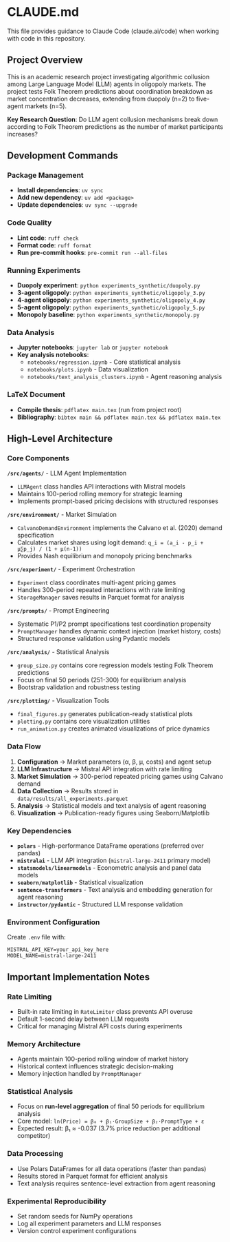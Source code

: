 # CLAUDE.md

This file provides guidance to Claude Code (claude.ai/code) when working with code in this repository.

## Project Overview

This is an academic research project investigating algorithmic collusion among Large Language Model (LLM) agents in oligopoly markets. The project tests Folk Theorem predictions about coordination breakdown as market concentration decreases, extending from duopoly (n=2) to five-agent markets (n=5).

**Key Research Question**: Do LLM agent collusion mechanisms break down according to Folk Theorem predictions as the number of market participants increases?

## Development Commands

### Package Management
- **Install dependencies**: `uv sync`
- **Add new dependency**: `uv add <package>`
- **Update dependencies**: `uv sync --upgrade`

### Code Quality
- **Lint code**: `ruff check`
- **Format code**: `ruff format`
- **Run pre-commit hooks**: `pre-commit run --all-files`

### Running Experiments
- **Duopoly experiment**: `python experiments_synthetic/duopoly.py`
- **3-agent oligopoly**: `python experiments_synthetic/oligopoly_3.py`
- **4-agent oligopoly**: `python experiments_synthetic/oligopoly_4.py`
- **5-agent oligopoly**: `python experiments_synthetic/oligopoly_5.py`
- **Monopoly baseline**: `python experiments_synthetic/monopoly.py`

### Data Analysis
- **Jupyter notebooks**: `jupyter lab` or `jupyter notebook`
- **Key analysis notebooks**:
  - `notebooks/regression.ipynb` - Core statistical analysis
  - `notebooks/plots.ipynb` - Data visualization
  - `notebooks/text_analysis_clusters.ipynb` - Agent reasoning analysis

### LaTeX Document
- **Compile thesis**: `pdflatex main.tex` (run from project root)
- **Bibliography**: `bibtex main && pdflatex main.tex && pdflatex main.tex`

## High-Level Architecture

### Core Components

**`/src/agents/`** - LLM Agent Implementation
- `LLMAgent` class handles API interactions with Mistral models
- Maintains 100-period rolling memory for strategic learning
- Implements prompt-based pricing decisions with structured responses

**`/src/environment/`** - Market Simulation
- `CalvanoDemandEnvironment` implements the Calvano et al. (2020) demand specification
- Calculates market shares using logit demand: `q_i = (a_i - p_i + μ∑p_j) / (1 + μ(n-1))`
- Provides Nash equilibrium and monopoly pricing benchmarks

**`/src/experiment/`** - Experiment Orchestration
- `Experiment` class coordinates multi-agent pricing games
- Handles 300-period repeated interactions with rate limiting
- `StorageManager` saves results in Parquet format for analysis

**`/src/prompts/`** - Prompt Engineering
- Systematic P1/P2 prompt specifications test coordination propensity
- `PromptManager` handles dynamic context injection (market history, costs)
- Structured response validation using Pydantic models

**`/src/analysis/`** - Statistical Analysis
- `group_size.py` contains core regression models testing Folk Theorem predictions
- Focus on final 50 periods (251-300) for equilibrium analysis
- Bootstrap validation and robustness testing

**`/src/plotting/`** - Visualization Tools
- `final_figures.py` generates publication-ready statistical plots
- `plotting.py` contains core visualization utilities
- `run_animation.py` creates animated visualizations of price dynamics

### Data Flow

1. **Configuration** → Market parameters (α, β, μ, costs) and agent setup
2. **LLM Infrastructure** → Mistral API integration with rate limiting
3. **Market Simulation** → 300-period repeated pricing games using Calvano demand
4. **Data Collection** → Results stored in `data/results/all_experiments.parquet`
5. **Analysis** → Statistical models and text analysis of agent reasoning
6. **Visualization** → Publication-ready figures using Seaborn/Matplotlib

### Key Dependencies

- **`polars`** - High-performance DataFrame operations (preferred over pandas)
- **`mistralai`** - LLM API integration (`mistral-large-2411` primary model)
- **`statsmodels/linearmodels`** - Econometric analysis and panel data models
- **`seaborn/matplotlib`** - Statistical visualization
- **`sentence-transformers`** - Text analysis and embedding generation for agent reasoning
- **`instructor/pydantic`** - Structured LLM response validation

### Environment Configuration

Create `.env` file with:
```
MISTRAL_API_KEY=your_api_key_here
MODEL_NAME=mistral-large-2411
```

## Important Implementation Notes

### Rate Limiting
- Built-in rate limiting in `RateLimiter` class prevents API overuse
- Default 1-second delay between LLM requests
- Critical for managing Mistral API costs during experiments

### Memory Architecture
- Agents maintain 100-period rolling window of market history
- Historical context influences strategic decision-making
- Memory injection handled by `PromptManager`

### Statistical Analysis
- Focus on **run-level aggregation** of final 50 periods for equilibrium analysis
- Core model: `ln(Price) = β₀ + β₁·GroupSize + β₂·PromptType + ε`
- Expected result: β₁ ≈ -0.037 (3.7% price reduction per additional competitor)

### Data Processing
- Use Polars DataFrames for all data operations (faster than pandas)
- Results stored in Parquet format for efficient analysis
- Text analysis requires sentence-level extraction from agent reasoning

### Experimental Reproducibility
- Set random seeds for NumPy operations
- Log all experiment parameters and LLM responses
- Version control experiment configurations